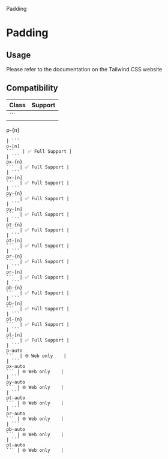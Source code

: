 Padding

# Padding

## Usage

Please refer to the documentation on the Tailwind CSS website

## Compatibility

| Class           | Support        |
| --------------- | -------------- |
| ```
p-{n}
```   | ✅ Full Support |
| ```
p-[n]
```   | ✅ Full Support |
| ```
px-{n}
```  | ✅ Full Support |
| ```
px-[n]
```  | ✅ Full Support |
| ```
py-{n}
```  | ✅ Full Support |
| ```
py-[n]
```  | ✅ Full Support |
| ```
pt-{n}
```  | ✅ Full Support |
| ```
pt-[n]
```  | ✅ Full Support |
| ```
pr-{n}
```  | ✅ Full Support |
| ```
pr-[n]
```  | ✅ Full Support |
| ```
pb-{n}
```  | ✅ Full Support |
| ```
pb-[n]
```  | ✅ Full Support |
| ```
pl-{n}
```  | ✅ Full Support |
| ```
pl-[n]
```  | ✅ Full Support |
| ```
p-auto
```  | 🌐 Web only    |
| ```
px-auto
``` | 🌐 Web only    |
| ```
py-auto
``` | 🌐 Web only    |
| ```
pt-auto
``` | 🌐 Web only    |
| ```
pr-auto
``` | 🌐 Web only    |
| ```
pb-auto
``` | 🌐 Web only    |
| ```
pl-auto
``` | 🌐 Web only    |
